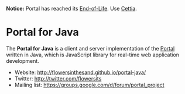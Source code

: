 **Notice:** Portal has reached its [End-of-Life](http://flowersinthesand.github.io/portal/news/2014/10/02/portal-end-of-life/). Use [Cettia](http://cettia.io/).

# Portal for Java
The **Portal for Java** is a client and server implementation of the [Portal](http://flowersinthesand.github.io//portal) written in Java, which is JavaScript library for real-time web application development.

* Website: http://flowersinthesand.github.io/portal-java/
* Twitter: http://twitter.com/flowersits
* Mailing list: https://groups.google.com/d/forum/portal_project
